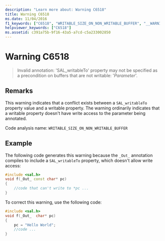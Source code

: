 ```yaml
---
description: "Learn more about: Warning C6518"
title: Warning C6518
ms.date: 11/04/2016
f1_keywords: ["C6518", "WRITABLE_SIZE_ON_NON_WRITABLE_BUFFER", "__WARNING_WRITABLE_SIZE_ON_NON_WRITABLE_BUFFER"]
helpviewer_keywords: ["C6518"]
ms.assetid: c391a75b-9f16-43a5-a7cd-c5a233002850
---
```

# Warning C6518

> Invalid annotation: 'SAL_writableTo' property may not be specified as a precondition on buffers that are not writable: '*Parameter*'.

## Remarks

This warning indicates that a conflict exists between a `SAL_writableTo` property value and a writable property. The warning ordinarily indicates that a writable property doesn't have write access to the parameter being annotated.

Code analysis name: `WRITABLE_SIZE_ON_NON_WRITABLE_BUFFER`

## Example

The following code generates this warning because the `_Out_` annotation compiles to include a `SAL_writableTo` property, which doesn't allow write access:

```cpp
#include <sal.h>
void f(_Out_ const char* pc)
{
    //code that can't write to *pc ...
}
```

To correct this warning, use the following code:

```cpp
#include <sal.h>
void f(_Out_  char* pc)
{
    pc = "Hello World";
    //code ...
}
```

